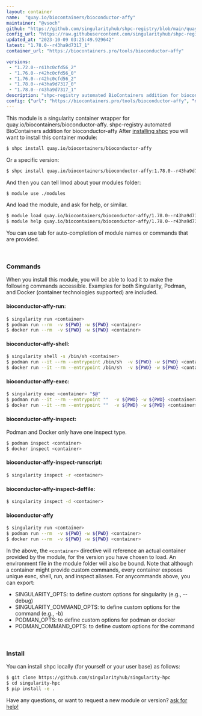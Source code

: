 ```yaml
---
layout: container
name:  "quay.io/biocontainers/bioconductor-affy"
maintainer: "@vsoch"
github: "https://github.com/singularityhub/shpc-registry/blob/main/quay.io/biocontainers/bioconductor-affy/container.yaml"
config_url: "https://raw.githubusercontent.com/singularityhub/shpc-registry/main/quay.io/biocontainers/bioconductor-affy/container.yaml"
updated_at: "2023-10-09 03:25:49.929642"
latest: "1.78.0--r43ha9d7317_1"
container_url: "https://biocontainers.pro/tools/bioconductor-affy"

versions:
 - "1.72.0--r41hc0cfd56_2"
 - "1.76.0--r42hc0cfd56_0"
 - "1.76.0--r42hc0cfd56_2"
 - "1.78.0--r43ha9d7317_0"
 - "1.78.0--r43ha9d7317_1"
description: "shpc-registry automated BioContainers addition for bioconductor-affy"
config: {"url": "https://biocontainers.pro/tools/bioconductor-affy", "maintainer": "@vsoch", "description": "shpc-registry automated BioContainers addition for bioconductor-affy", "latest": {"1.78.0--r43ha9d7317_1": "sha256:9410b76d40ababc33fa3798a54fe3ffc46b8e466ed7e1fe50e07e443f054448b"}, "tags": {"1.72.0--r41hc0cfd56_2": "sha256:6867a3eb35e617cad3721b839ab1e3b2a91c9fe3d1c54c0bd133f552ba069435", "1.76.0--r42hc0cfd56_0": "sha256:391dc8d72484a0bfe471b8cd6f24145d1eaeea70cb03a3002b673af88114cc96", "1.76.0--r42hc0cfd56_2": "sha256:e829a3df6aa3dfd79fda77a4f07fbcb8606c68c72b008bc0e27c1eb2642199d3", "1.78.0--r43ha9d7317_0": "sha256:751884217487f769527350f63d02ff4e93a17812832d9bf2ea2e1c87e631bf8d", "1.78.0--r43ha9d7317_1": "sha256:9410b76d40ababc33fa3798a54fe3ffc46b8e466ed7e1fe50e07e443f054448b"}, "docker": "quay.io/biocontainers/bioconductor-affy"}
---
```


This module is a singularity container wrapper for quay.io/biocontainers/bioconductor-affy.
shpc-registry automated BioContainers addition for bioconductor-affy
After [installing shpc](#install) you will want to install this container module:


```bash
$ shpc install quay.io/biocontainers/bioconductor-affy
```

Or a specific version:

```bash
$ shpc install quay.io/biocontainers/bioconductor-affy:1.78.0--r43ha9d7317_1
```

And then you can tell lmod about your modules folder:

```bash
$ module use ./modules
```

And load the module, and ask for help, or similar.

```bash
$ module load quay.io/biocontainers/bioconductor-affy/1.78.0--r43ha9d7317_1
$ module help quay.io/biocontainers/bioconductor-affy/1.78.0--r43ha9d7317_1
```

You can use tab for auto-completion of module names or commands that are provided.

<br>

### Commands

When you install this module, you will be able to load it to make the following commands accessible.
Examples for both Singularity, Podman, and Docker (container technologies supported) are included.

#### bioconductor-affy-run:

```bash
$ singularity run <container>
$ podman run --rm  -v ${PWD} -w ${PWD} <container>
$ docker run --rm  -v ${PWD} -w ${PWD} <container>
```

#### bioconductor-affy-shell:

```bash
$ singularity shell -s /bin/sh <container>
$ podman run --it --rm --entrypoint /bin/sh  -v ${PWD} -w ${PWD} <container>
$ docker run --it --rm --entrypoint /bin/sh  -v ${PWD} -w ${PWD} <container>
```

#### bioconductor-affy-exec:

```bash
$ singularity exec <container> "$@"
$ podman run --it --rm --entrypoint ""  -v ${PWD} -w ${PWD} <container> "$@"
$ docker run --it --rm --entrypoint ""  -v ${PWD} -w ${PWD} <container> "$@"
```

#### bioconductor-affy-inspect:

Podman and Docker only have one inspect type.

```bash
$ podman inspect <container>
$ docker inspect <container>
```

#### bioconductor-affy-inspect-runscript:

```bash
$ singularity inspect -r <container>
```

#### bioconductor-affy-inspect-deffile:

```bash
$ singularity inspect -d <container>
```



#### bioconductor-affy

```bash
$ singularity run <container>
$ podman run --rm  -v ${PWD} -w ${PWD} <container>
$ docker run --rm  -v ${PWD} -w ${PWD} <container>
```


In the above, the `<container>` directive will reference an actual container provided
by the module, for the version you have chosen to load. An environment file in the
module folder will also be bound. Note that although a container
might provide custom commands, every container exposes unique exec, shell, run, and
inspect aliases. For anycommands above, you can export:

 - SINGULARITY_OPTS: to define custom options for singularity (e.g., --debug)
 - SINGULARITY_COMMAND_OPTS: to define custom options for the command (e.g., -b)
 - PODMAN_OPTS: to define custom options for podman or docker
 - PODMAN_COMMAND_OPTS: to define custom options for the command

<br>

### Install

You can install shpc locally (for yourself or your user base) as follows:

```bash
$ git clone https://github.com/singularityhub/singularity-hpc
$ cd singularity-hpc
$ pip install -e .
```

Have any questions, or want to request a new module or version? [ask for help!](https://github.com/singularityhub/singularity-hpc/issues)